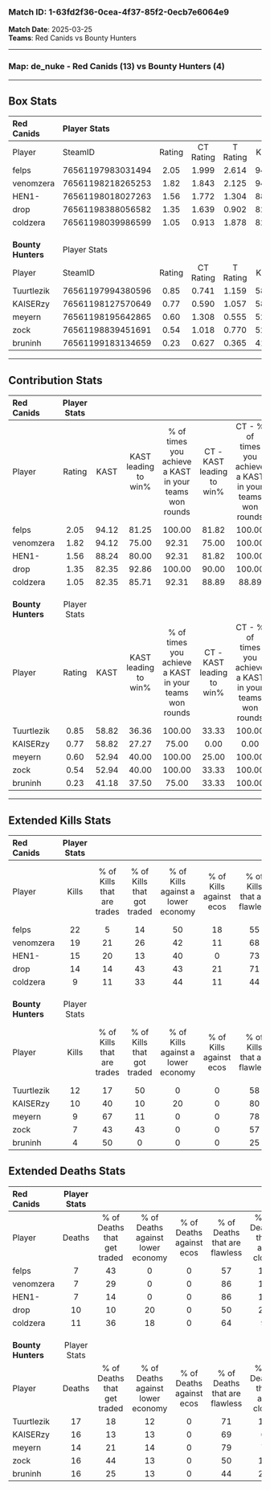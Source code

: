 ### Match ID: 1-63fd2f36-0cea-4f37-85f2-0ecb7e6064e9  
**Match Date**: 2025-03-25  
**Teams**: Red Canids vs Bounty Hunters  

---  

### **Map**: de_nuke - Red Canids (13) vs Bounty Hunters (4)  
---  

## Box Stats  

| **Red Canids**     | Player Stats      |        |           |          |       |       |       |         |        |      |     |
| :- | :- | :-: | :-: | :-: | :-: | :-: | :-: | :-: | :-: | :-: | :-: |
| Player             | SteamID           | Rating | CT Rating | T Rating | KAST  |  ADR  | Kills | Assists | Deaths | K/D  | HS% |
| felps              | 76561197983031494 |  2.05  |   1.999   |  2.614   | 94.12 | 118.9 |  22   |    3    |   7    | 3.14 | 40  |
| venomzera          | 76561198218265253 |  1.82  |   1.843   |  2.125   | 94.12 | 99.4  |  19   |    2    |   7    | 2.71 | 84  |
| HEN1-              | 76561198018027263 |  1.56  |   1.772   |  1.304   | 88.24 | 93.2  |  15   |    3    |   7    | 2.14 | 20  |
| drop               | 76561198388056582 |  1.35  |   1.639   |  0.902   | 82.35 | 85.6  |  14   |    3    |   10   | 1.40 | 50  |
| coldzera           | 76561198039986599 |  1.05  |   0.913   |  1.878   | 82.35 | 77.2  |   9   |    5    |   11   | 0.82 | 66  |
|                    |                   |        |           |          |       |       |       |         |        |      |     |
|                    |                   |        |           |          |       |       |       |         |        |      |     |
|                    |                   |        |           |          |       |       |       |         |        |      |     |
| **Bounty Hunters** | Player Stats      |        |           |          |       |       |       |         |        |      |     |
| Player             | SteamID           | Rating | CT Rating | T Rating | KAST  |  ADR  | Kills | Assists | Deaths | K/D  | HS% |
| Tuurtlezik         | 76561197994380596 |  0.85  |   0.741   |  1.159   | 58.82 | 81.8  |  12   |    3    |   17   | 0.71 | 66  |
| KAISERzy           | 76561198127570649 |  0.77  |   0.590   |  1.057   | 58.82 | 78.7  |  10   |    4    |   16   | 0.63 | 40  |
| meyern             | 76561198195642865 |  0.60  |   1.308   |  0.555   | 52.94 | 41.4  |   9   |    0    |   14   | 0.64 | 66  |
| zock               | 76561198839451691 |  0.54  |   1.018   |  0.770   | 52.94 | 65.8  |   7   |    5    |   16   | 0.44 | 42  |
| bruninh            | 76561199183134659 |  0.23  |   0.627   |  0.365   | 41.18 | 47.5  |   4   |    3    |   16   | 0.25 | 25  |
---  

## Contribution Stats  

| **Red Canids**     | Player Stats |       |                      |                                                        |                           |                                                             |                          |                                                            |
| :- | :-: | :-: | :-: | :-: | :-: | :-: | :-: | :-: |
| Player             |    Rating    | KAST  | KAST leading to win% | % of times you achieve a KAST in your teams won rounds | CT - KAST leading to win% | CT - % of times you achieve a KAST in your teams won rounds | T - KAST leading to win% | T - % of times you achieve a KAST in your teams won rounds |
| felps              |     2.05     | 94.12 |        81.25         |                         100.00                         |           81.82           |                           100.00                            |          80.00           |                           100.00                           |
| venomzera          |     1.82     | 94.12 |        75.00         |                         92.31                          |           75.00           |                           100.00                            |          75.00           |                           75.00                            |
| HEN1-              |     1.56     | 88.24 |        80.00         |                         92.31                          |           81.82           |                           100.00                            |          75.00           |                           75.00                            |
| drop               |     1.35     | 82.35 |        92.86         |                         100.00                         |           90.00           |                           100.00                            |          100.00          |                           100.00                           |
| coldzera           |     1.05     | 82.35 |        85.71         |                         92.31                          |           88.89           |                            88.89                            |          80.00           |                           100.00                           |
|                    |              |       |                      |                                                        |                           |                                                             |                          |                                                            |
|                    |              |       |                      |                                                        |                           |                                                             |                          |                                                            |
|                    |              |       |                      |                                                        |                           |                                                             |                          |                                                            |
| **Bounty Hunters** | Player Stats |       |                      |                                                        |                           |                                                             |                          |                                                            |
| Player             |    Rating    | KAST  | KAST leading to win% | % of times you achieve a KAST in your teams won rounds | CT - KAST leading to win% | CT - % of times you achieve a KAST in your teams won rounds | T - KAST leading to win% | T - % of times you achieve a KAST in your teams won rounds |
| Tuurtlezik         |     0.85     | 58.82 |        36.36         |                         100.00                         |           33.33           |                           100.00                            |          37.50           |                           100.00                           |
| KAISERzy           |     0.77     | 58.82 |        27.27         |                         75.00                          |           0.00            |                            0.00                             |          37.50           |                           100.00                           |
| meyern             |     0.60     | 52.94 |        40.00         |                         100.00                         |           25.00           |                           100.00                            |          50.00           |                           100.00                           |
| zock               |     0.54     | 52.94 |        40.00         |                         100.00                         |           33.33           |                           100.00                            |          42.86           |                           100.00                           |
| bruninh            |     0.23     | 41.18 |        37.50         |                         75.00                          |           33.33           |                           100.00                            |          40.00           |                           66.67                            |
---  

## Extended Kills Stats  

| **Red Canids**     | Player Stats |                            |                            |                                    |                         |                              |                                 |                                       |                    |           |
| :- | :-: | :-: | :-: | :-: | :-: | :-: | :-: | :-: | :-: | :-: |
| Player             |    Kills     | % of Kills that are trades | % of Kills that got traded | % of Kills against a lower economy | % of Kills against ecos | % of Kills that are flawless | % of Kills that are close duels | % of Kills that are assisted by flash | Pistol Round Kills | AWP Kills |
| felps              |      22      |             5              |             14             |                 50                 |           18            |              55              |               18                |                   0                   |         1          |     0     |
| venomzera          |      19      |             21             |             26             |                 42                 |           11            |              68              |               16                |                   0                   |         5          |     0     |
| HEN1-              |      15      |             20             |             13             |                 40                 |            0            |              73              |                7                |                   0                   |         1          |     7     |
| drop               |      14      |             14             |             43             |                 43                 |           21            |              71              |               14                |                   0                   |         1          |     0     |
| coldzera           |      9       |             11             |             33             |                 44                 |           11            |              44              |               11                |                   0                   |         2          |     0     |
|                    |              |                            |                            |                                    |                         |                              |                                 |                                       |                    |           |
|                    |              |                            |                            |                                    |                         |                              |                                 |                                       |                    |           |
|                    |              |                            |                            |                                    |                         |                              |                                 |                                       |                    |           |
| **Bounty Hunters** | Player Stats |                            |                            |                                    |                         |                              |                                 |                                       |                    |           |
| Player             |    Kills     | % of Kills that are trades | % of Kills that got traded | % of Kills against a lower economy | % of Kills against ecos | % of Kills that are flawless | % of Kills that are close duels | % of Kills that are assisted by flash | Pistol Round Kills | AWP Kills |
| Tuurtlezik         |      12      |             17             |             50             |                 0                  |            0            |              58              |               25                |                   8                   |         1          |     0     |
| KAISERzy           |      10      |             40             |             10             |                 20                 |            0            |              80              |               10                |                   0                   |         2          |     6     |
| meyern             |      9       |             67             |             11             |                 0                  |            0            |              78              |               11                |                   0                   |         2          |     0     |
| zock               |      7       |             43             |             43             |                 0                  |            0            |              57              |               14                |                   0                   |         0          |     0     |
| bruninh            |      4       |             50             |             0              |                 0                  |            0            |              25              |               25                |                   0                   |         0          |     0     |
## Extended Deaths Stats  

| **Red Canids**     | Player Stats |                             |                                   |                          |                               |                            |                           |               |
| :- | :-: | :-: | :-: | :-: | :-: | :-: | :-: | :-: |
| Player             |    Deaths    | % of Deaths that get traded | % of Deaths against lower economy | % of Deaths against ecos | % of Deaths that are flawless | % of Deaths that are close | % of Deaths while blinded | Deaths to AWP |
| felps              |      7       |             43              |                 0                 |            0             |              57               |             14             |             0             |       0       |
| venomzera          |      7       |             29              |                 0                 |            0             |              86               |             14             |             0             |       1       |
| HEN1-              |      7       |             14              |                 0                 |            0             |              86               |             14             |             0             |       1       |
| drop               |      10      |             10              |                20                 |            0             |              50               |             20             |            10             |       2       |
| coldzera           |      11      |             36              |                18                 |            0             |              64               |             9              |             0             |       2       |
|                    |              |                             |                                   |                          |                               |                            |                           |               |
|                    |              |                             |                                   |                          |                               |                            |                           |               |
|                    |              |                             |                                   |                          |                               |                            |                           |               |
| **Bounty Hunters** | Player Stats |                             |                                   |                          |                               |                            |                           |               |
| Player             |    Deaths    | % of Deaths that get traded | % of Deaths against lower economy | % of Deaths against ecos | % of Deaths that are flawless | % of Deaths that are close | % of Deaths while blinded | Deaths to AWP |
| Tuurtlezik         |      17      |             18              |                12                 |            0             |              71               |             18             |             0             |       1       |
| KAISERzy           |      16      |             13              |                13                 |            0             |              69               |             6              |             0             |       1       |
| meyern             |      14      |             21              |                14                 |            0             |              79               |             7              |             0             |       3       |
| zock               |      16      |             44              |                13                 |            0             |              50               |             19             |             0             |       1       |
| bruninh            |      16      |             25              |                13                 |            0             |              44               |             25             |             0             |       1       |
